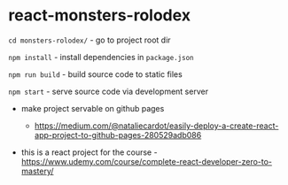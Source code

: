 # react-monsters-rolodex

`cd monsters-rolodex/`
    - go to project root dir 

`npm install` 
    - install dependencies in `package.json`

`npm run build` 
    - build source code to static files

`npm start`
    - serve source code via development server


- make project servable on github pages
    - https://medium.com/@nataliecardot/easily-deploy-a-create-react-app-project-to-github-pages-280529adb086


- this is a react project for the course - https://www.udemy.com/course/complete-react-developer-zero-to-mastery/
